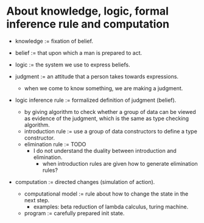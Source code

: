 # About knowledge, logic, formal inference rule and computation

- knowledge := fixation of belief.

- belief := that upon which a man is prepared to act.

- logic := the system we use to express beliefs.

- judgment := an attitude that a person takes towards expressions.
  - when we come to know something, we are making a judgment.

- logic inference rule := formalized definition of judgment (belief).
  - by giving algorithm to check whether a group of data
    can be viewed as evidence of the judgment,
    which is the same as type checking algorithm.
  - introduction rule := use a group of data constructors to define a type constructor.
  - elimination rule := TODO
    - I do not understand the duality between introduction and elimination.
      - when introduction rules are given how to generate elimination rules?

- computation := directed changes (simulation of action).
  - computational model := rule about how to change the state in the next step.
    - examples: beta reduction of lambda calculus, turing machine.
  - program := carefully prepared init state.
